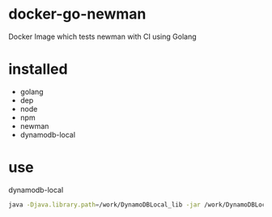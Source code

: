 # docker-go-newman
Docker Image which tests newman with CI using Golang

# installed
- golang
- dep
- node
- npm
- newman
- dynamodb-local

# use
dynamodb-local
```bash
java -Djava.library.path=/work/DynamoDBLocal_lib -jar /work/DynamoDBLocal.jar -sharedDb -inMemory
```
